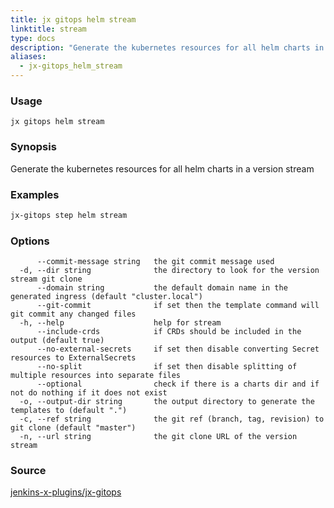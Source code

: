 ```yaml
---
title: jx gitops helm stream
linktitle: stream
type: docs
description: "Generate the kubernetes resources for all helm charts in a version stream"
aliases:
  - jx-gitops_helm_stream
---
```


### Usage

```
jx gitops helm stream
```

### Synopsis

Generate the kubernetes resources for all helm charts in a version stream

### Examples

  ```bash
  jx-gitops step helm stream

  ```

### Options

```
      --commit-message string   the git commit message used
  -d, --dir string              the directory to look for the version stream git clone
      --domain string           the default domain name in the generated ingress (default "cluster.local")
      --git-commit              if set then the template command will git commit any changed files
  -h, --help                    help for stream
      --include-crds            if CRDs should be included in the output (default true)
      --no-external-secrets     if set then disable converting Secret resources to ExternalSecrets
      --no-split                if set then disable splitting of multiple resources into separate files
      --optional                check if there is a charts dir and if not do nothing if it does not exist
  -o, --output-dir string       the output directory to generate the templates to (default ".")
  -c, --ref string              the git ref (branch, tag, revision) to git clone (default "master")
  -n, --url string              the git clone URL of the version stream
```

### Source

[jenkins-x-plugins/jx-gitops](https://github.com/jenkins-x-plugins/jx-gitops)

